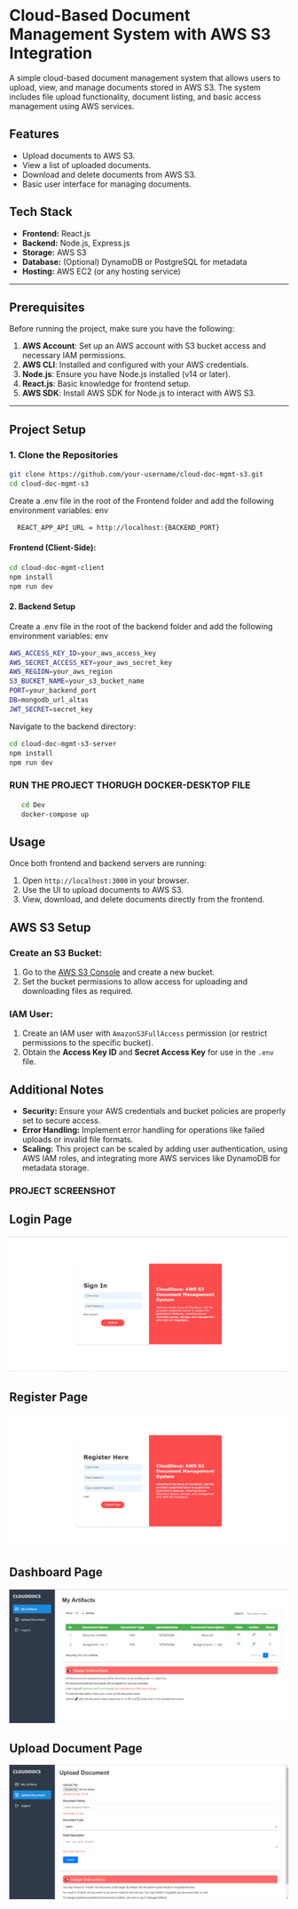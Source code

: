 # Cloud-Based Document Management System with AWS S3 Integration

A simple cloud-based document management system that allows users to upload, view, and manage documents stored in AWS S3. The system includes file upload functionality, document listing, and basic access management using AWS services.

## Features
- Upload documents to AWS S3.
- View a list of uploaded documents.
- Download and delete documents from AWS S3.
- Basic user interface for managing documents.

## Tech Stack
- **Frontend:** React.js
- **Backend:** Node.js, Express.js
- **Storage:** AWS S3
- **Database:** (Optional) DynamoDB or PostgreSQL for metadata
- **Hosting:** AWS EC2 (or any hosting service)

---

## Prerequisites

Before running the project, make sure you have the following:

1. **AWS Account**: Set up an AWS account with S3 bucket access and necessary IAM permissions.
2. **AWS CLI**: Installed and configured with your AWS credentials.
3. **Node.js**: Ensure you have Node.js installed (v14 or later).
4. **React.js**: Basic knowledge for frontend setup.
5. **AWS SDK**: Install AWS SDK for Node.js to interact with AWS S3.

---

## Project Setup

### 1. Clone the Repositories
```bash
git clone https://github.com/your-username/cloud-doc-mgmt-s3.git
cd cloud-doc-mgmt-s3
```
Create a .env file in the root of the Frontend folder and add the following environment variables:
env
```bash
  REACT_APP_API_URL = http://localhost:{BACKEND_PORT}
```

#### Frontend (Client-Side):
```bash
cd cloud-doc-mgmt-client
npm install 
npm run dev
```

#### 2. Backend Setup

Create a .env file in the root of the backend folder and add the following environment variables:
env
```bash
AWS_ACCESS_KEY_ID=your_aws_access_key
AWS_SECRET_ACCESS_KEY=your_aws_secret_key
AWS_REGION=your_aws_region
S3_BUCKET_NAME=your_s3_bucket_name
PORT=your_backend_port
DB=mongodb_url_altas
JWT_SECRET=secret_key
```

Navigate to the backend directory:
```bash
cd cloud-doc-mgmt-s3-server
npm install 
npm run dev
```

### RUN THE PROJECT THORUGH DOCKER-DESKTOP FILE 

```bash 
   cd Dev 
   docker-compose up 
```

## Usage

Once both frontend and backend servers are running:

1. Open `http://localhost:3000` in your browser.
2. Use the UI to upload documents to AWS S3.
3. View, download, and delete documents directly from the frontend.

## AWS S3 Setup

### Create an S3 Bucket:
1. Go to the [AWS S3 Console](https://s3.console.aws.amazon.com/s3/home) and create a new bucket.
2. Set the bucket permissions to allow access for uploading and downloading files as required.

### IAM User:
1. Create an IAM user with `AmazonS3FullAccess` permission (or restrict permissions to the specific bucket).
2. Obtain the **Access Key ID** and **Secret Access Key** for use in the `.env` file.

## Additional Notes

- **Security:** Ensure your AWS credentials and bucket policies are properly set to secure access.
- **Error Handling:** Implement error handling for operations like failed uploads or invalid file formats.
- **Scaling:** This project can be scaled by adding user authentication, using AWS IAM roles, and integrating more AWS services like DynamoDB for metadata storage.

### PROJECT SCREENSHOT

## Login Page 
![alt text](./screenShot/image.png)
## Register Page 
![alt text](./screenShot/image-1.png)
## Dashboard Page 
![alt text](./screenShot/image-2.png)
## Upload Document Page 
![alt text](./screenShot/image-3.png)
